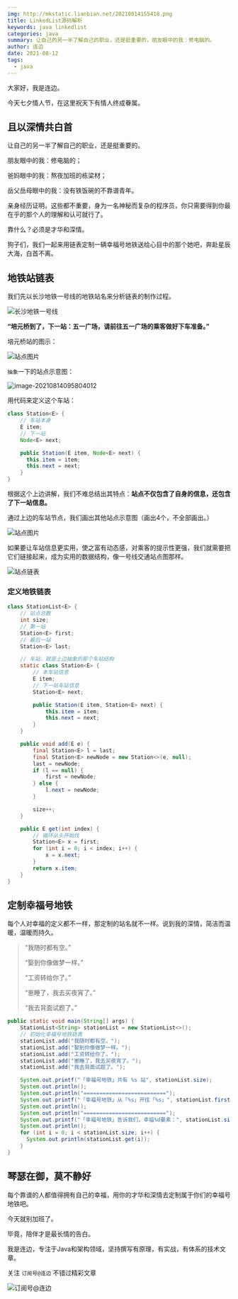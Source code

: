 ```yaml
---
img: http://mkstatic.lianbian.net/20210814155418.png
title: LinkedList源码解析
keywords: java linkedlist
categories: java
summary: 让自己的另一半了解自己的职业，还是挺重要的，朋友眼中的我：修电脑的。
author: 连边
date: 2021-08-12
tags:
  - java
---
```






大家好，我是连边。

今天七夕情人节，在这里祝天下有情人终成眷属。



## 且以深情共白首

让自己的另一半了解自己的职业，还是挺重要的。

朋友眼中的我：修电脑的；

爸妈眼中的我：熬夜加班的栋梁材；

岳父岳母眼中的我：没有铁饭碗的不靠谱青年。

亲身经历证明，这些都不重要，身为一名神秘而复杂的程序员，你只需要得到你最在乎的那个人的理解和认可就行了。

靠什么？必须是才华和深情。

狗子们，我们一起来用链表定制一辆幸福号地铁送给心目中的那个她吧，奔赴星辰大海，白首不离。



## 地铁站链表

我们先以长沙地铁一号线的地铁站名来分析链表的制作过程。

![长沙地铁一号线](http://mkstatic.lianbian.net/20210814154739.jpeg)

**“培元桥到了，下一站：五一广场，请前往五一广场的乘客做好下车准备。”**



培元桥站的图示：

![站点图片](http://mkstatic.lianbian.net/20210814155418.png)

```抽象```一下的站点示意图：

<img src="http://mkstatic.lianbian.net/20210814095804.png" alt="image-20210814095804012"/>

用代码来定义这个车站：

```java
class Station<E> {
    // 车站本身
    E item;
    // 下一站
    Node<E> next;

    public Station(E item, Node<E> next) {
      this.item = item;
      this.next = next;
    }
}
```

根据这个上边讲解，我们不难总结出其特点：**站点不仅包含了自身的信息，还包含了下一站信息。**

通过上边的车站节点，我们画出其他站点示意图（画出4个，不全部画出。）

<img src="http://mkstatic.lianbian.net/20210814101424.png" alt="站点图片"  />

如果要让车站信息更实用，使之富有动态感，对乘客的提示性更强，我们就需要把它们链接起来，成为实用的数据结构，像一号线交通站点图那样。

![站点链表](http://mkstatic.lianbian.net/20210814111856.gif)



### 定义地铁链表

```java
class StationList<E> {
    // 站点总数
    int size;
    // 第一站
    Station<E> first;
    // 最后一站
    Station<E> last;

    // 车站，就是上边抽象的那个车站结构
    static class Station<E> {
        // 本车站信息
        E item;
        // 下一站车站信息
        Station<E> next;

        public Station(E item, Station<E> next) {
            this.item = item;
            this.next = next;
        }
    }

    public void add(E e) {
        final Station<E> l = last;
        final Station<E> newNode = new Station<>(e, null);
        last = newNode;
        if (l == null) {
            first = newNode;
        } else {
            l.next = newNode;
        }

        size++;
    }

    public E get(int index) {
        // 循环从头开始找
        Station<E> x = first;
        for (int i = 0; i < index; i++) {
            x = x.next;
        }
        return x.item;
    }
}
```



## 定制幸福号地铁

每个人对幸福的定义都不一样，那定制的站名就不一样。说到我的深情，简洁而温暖，温暖而持久。

>“我随时都有空。”
>
>“娶到你像做梦一样。”
>
>“工资转给你了。”
>
>“崽睡了，我去买夜宵了。”
>
>“我去背面试题了。”

```java
public static void main(String[] args) {
    StationList<String> stationList = new StationList<>();
    // 初始化幸福号地铁链表
    stationList.add("我随时都有空。");
    stationList.add("娶到你像做梦一样。");
    stationList.add("工资转给你了。");
    stationList.add("崽睡了，我去买夜宵了。");
    stationList.add("我去背面试题了。");

    System.out.printf("「幸福号地铁」共有 %s 站", stationList.size);
    System.out.println();
    System.out.println("==========================");
    System.out.printf("「幸福号地铁」从「%s」开往「%s」", stationList.first.item, stationList.last.item);
    System.out.println();
    System.out.println("==========================");
    System.out.printf("「幸福号地铁」告诉我们，幸福%d要素：", stationList.size);
    System.out.println();
    for (int i = 0; i < stationList.size; i++) {
      System.out.println(stationList.get(i));
    }
}
```



## 琴瑟在御，莫不静好

每个靠谱的人都值得拥有自己的幸福，用你的才华和深情去定制属于你们的幸福号地铁吧。

今天就别加班了。

毕竟，陪伴才是最长情的告白。



我是连边，专注于Java和架构领域，坚持撰写有原理，有实战，有体系的技术文章。

关注 `订阅号@连边` 不错过精彩文章

![订阅号@连边](http://mkstatic.lianbian.net/202203082224370.jpg)